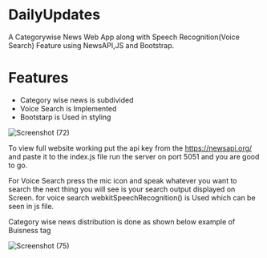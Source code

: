 # DailyUpdates
A Categorywise News Web App along with Speech Recognition(Voice Search) Feature using NewsAPI,JS and Bootstrap.

# Features
- Category wise news is subdivided 
- Voice Search is Implemented
- Bootstarp is Used in styling

![Screenshot (72)](https://user-images.githubusercontent.com/73187006/202858767-8115455f-37d8-4528-918e-7b8751fda7ca.png)

To view full website working put the api key from the https://newsapi.org/
and paste it to the index.js file
run the server on port 5051 and you are good to go.

For Voice Search press the mic icon and speak whatever you want to search the next thing you will see is your search output displayed on Screen.
for voice search webkitSpeechRecognition() is Used which can be seen in js file.

Category wise news distribution is done as shown below example of Buisness tag

![Screenshot (75)](https://user-images.githubusercontent.com/73187006/202859335-be36b905-ed84-4a69-803d-520acb6a7df2.png)
